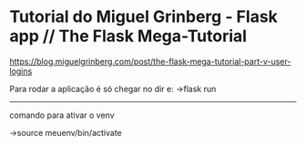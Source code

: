 # Tutorial do Miguel Grinberg - Flask app // The Flask Mega-Tutorial 

https://blog.miguelgrinberg.com/post/the-flask-mega-tutorial-part-v-user-logins


Para rodar a aplicação é só chegar no dir e:
->flask run



------
comando para ativar o venv

->source meuenv/bin/activate
